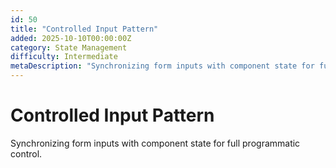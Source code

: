 ```yaml
---
id: 50
title: "Controlled Input Pattern"
added: 2025-10-10T00:00:00Z
category: State Management
difficulty: Intermediate
metaDescription: "Synchronizing form inputs with component state for full programmatic control."
---
```


# Controlled Input Pattern

Synchronizing form inputs with component state for full programmatic control.
